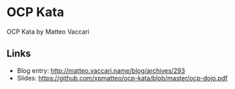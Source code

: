 # OCP Kata

OCP Kata by Matteo Vaccari

## Links

* Blog entry: http://matteo.vaccari.name/blog/archives/293
* Slides: https://github.com/xpmatteo/ocp-kata/blob/master/ocp-dojo.pdf
